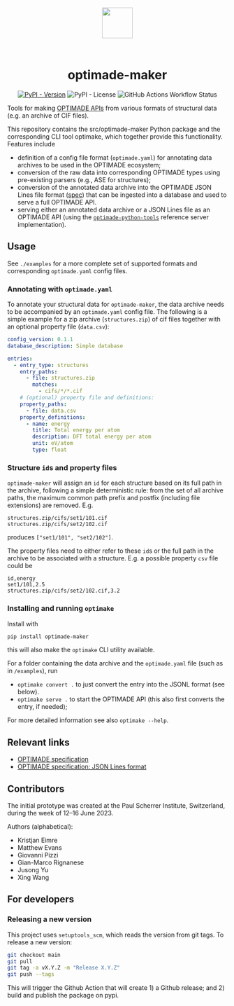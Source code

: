 <div align="center" style="padding: 2em;">
<span style="padding: 1em">
<img height="70px" align="center" src="https://matsci.org/uploads/default/original/2X/b/bd2f59b3bf14fb046b74538750699d7da4c19ac1.svg">
</span>
</div>

# <div align="center">optimade-maker</div>

<div align="center">

[![PyPI - Version](https://img.shields.io/pypi/v/optimade-maker?color=4CC61E)](https://pypi.org/project/optimade-maker/)
![PyPI - License](https://img.shields.io/pypi/l/optimade-maker?color=blue)
![GitHub Actions Workflow Status](https://img.shields.io/github/actions/workflow/status/materialscloud-org/optimade-maker/ci.yml)

</div>

Tools for making [OPTIMADE APIs](https://optimade.org) from various formats of structural data (e.g. an archive of CIF files).

This repository contains the src/optimade-maker Python package and the corresponding CLI tool optimake, which together provide this functionality. Features include

- definition of a config file format (`optimade.yaml`) for annotating data archives to be used in the OPTIMADE ecosystem;
- conversion of the raw data into corresponding OPTIMADE types using pre-existing parsers (e.g., ASE for structures);
- conversion of the annotated data archive into the OPTIMADE JSON Lines file format ([spec](https://github.com/Materials-Consortia/OPTIMADE/blob/develop/optimade.rst#the-optimade-json-lines-format-for-database-exchange)) that can be ingested into a database and used to serve a full OPTIMADE API.
- serving either an annotated data archive or a JSON Lines file as an OPTIMADE API (using the [`optimade-python-tools`](https://github.com/Materials-Consortia/optimade-python-tools/)
  reference server implementation).

## Usage

See `./examples` for a more complete set of supported formats and corresponding `optimade.yaml` config files.

### Annotating with `optimade.yaml`

To annotate your structural data for `optimade-maker`, the data archive needs to be accompanied by an `optimade.yaml` config file. The following is a simple example for a zip archive (`structures.zip`) of cif files together with an optional property file (`data.csv`):

```yaml
config_version: 0.1.1
database_description: Simple database

entries:
  - entry_type: structures
    entry_paths:
      - file: structures.zip
        matches:
          - cifs/*/*.cif
    # (optional) property file and definitions:
    property_paths:
      - file: data.csv
    property_definitions:
      - name: energy
        title: Total energy per atom
        description: DFT total energy per atom
        unit: eV/atom
        type: float
```

### Structure `id`s and property files

`optimade-maker` will assign an `id` for each structure based on its full path in the archive, following a simple deterministic rule: from the set of all archive paths, the maximum common path prefix and postfix (including file extensions) are removed. E.g.

```
structures.zip/cifs/set1/101.cif
structures.zip/cifs/set2/102.cif
```

produces `["set1/101", "set2/102"]`.

The property files need to either refer to these `id`s or the full path in the archive to be associated with a structure. E.g. a possible property `csv` file could be

```csv
id,energy
set1/101,2.5
structures.zip/cifs/set2/102.cif,3.2
```

### Installing and running `optimake`

Install with

```bash
pip install optimade-maker
```

this will also make the `optimake` CLI utility available.

For a folder containing the data archive and the `optimade.yaml` file (such as in `/examples`), run

- `optimake convert .` to just convert the entry into the JSONL format (see below).
- `optimake serve .` to start the OPTIMADE API (this also first converts the entry, if needed);

For more detailed information see also `optimake --help`.

## Relevant links

- [OPTIMADE specification](https://github.com/Materials-Consortia/OPTIMADE/blob/develop/optimade.rst)
- [OPTIMADE specification: JSON Lines format](https://github.com/Materials-Consortia/OPTIMADE/blob/develop/optimade.rst#the-optimade-json-lines-format-for-database-exchange)

## Contributors

The initial prototype was created at the Paul Scherrer Institute, Switzerland, during the week of 12–16 June 2023.

Authors (alphabetical):

- Kristjan Eimre
- Matthew Evans
- Giovanni Pizzi
- Gian-Marco Rignanese
- Jusong Yu
- Xing Wang

## For developers

### Releasing a new version

This project uses `setuptools_scm`, which reads the version from git tags. To release a new version:

```bash
git checkout main
git pull
git tag -a vX.Y.Z -m "Release X.Y.Z"
git push --tags
```

This will trigger the Github Action that will create 1) a Github release; and 2) build and publish the package on pypi.

